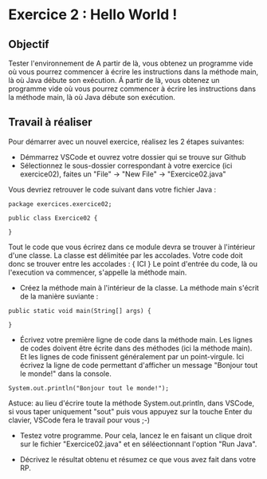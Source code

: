 # Exercice 2 : Hello World !


## Objectif
Tester l'environnement de A partir de là, vous obtenez un programme vide où vous pourrez commencer à écrire les instructions dans la méthode main, là où Java débute son exécution. Á partir de là, vous obtenez un programme vide où vous pourrez commencer à écrire les instructions dans la méthode main, là où Java débute son exécution.


## Travail à réaliser
Pour démarrer avec un nouvel exercice, réalisez les 2 étapes suivantes: 
- Démmarrez VSCode et ouvrez votre dossier qui se trouve sur Github
- Sélectionnez le sous-dossier correspondant à votre exercice (ici exercice02), faites un "File" -> "New File" -> "Exercice02.java"

Vous devriez retrouver le code suivant dans votre fichier Java :
```
package exercices.exercice02;

public class Exercice02 {
    
}
```

Tout le code que vous écrirez dans ce module devra se trouver à l'intérieur d'une classe. La classe est délimitée par les accolades. Votre code doit donc se trouver entre les accolades : { ICI }
Le point d'entrée du code, là ou l'execution va commencer, s'appelle la méthode main. 
- Créez la méthode main à l'intérieur de la classe. La méthode main s'écrit de la manière suviante : 
```
public static void main(String[] args) {

}
```
- Écrivez votre première ligne de code dans la méthode main. Les lignes de codes doivent être écrite dans des méthodes (ici la méthode main). Et les lignes de code finissent généralement par un point-virgule. Ici écrivez la ligne de code permettant d'afficher un message "Bonjour tout le monde!" dans la console.
```
System.out.println("Bonjour tout le monde!");
```
Astuce: au lieu d'écrire toute la méthode System.out.println, dans VSCode, si vous taper  uniquement "sout" puis vous appuyez sur la touche Enter du clavier, VSCode fera le travail pour vous ;-) 

- Testez votre programme. Pour cela, lancez le en faisant un clique droit sur le fichier "Exercice02.java" et en séléectionnant l'option "Run Java".

- Décrivez le résultat obtenu et résumez ce que vous avez fait dans votre RP.
